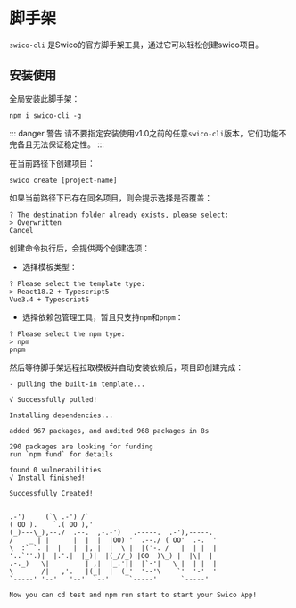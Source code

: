 # 脚手架

`swico-cli` 是Swico的官方脚手架工具，通过它可以轻松创建swico项目。

## 安装使用

全局安装此脚手架：
```shell:no-line-numbers
npm i swico-cli -g
```

::: danger 警告
请不要指定安装使用v1.0之前的任意`swico-cli`版本，它们功能不完备且无法保证稳定性。
:::

在当前路径下创建项目：

```shell:no-line-numbers
swico create [project-name]
```
如果当前路径下已存在同名项目，则会提示选择是否覆盖：

```shell:no-line-numbers
? The destination folder already exists, please select: 
> Overwritten
Cancel
```

创建命令执行后，会提供两个创建选项：

- 选择模板类型：

```shell:no-line-numbers
? Please select the template type:
> React18.2 + Typescript5
Vue3.4 + Typescript5
```

- 选择依赖包管理工具，暂且只支持`npm`和`pnpm`：
```shell:no-line-numbers
? Please select the npm type: 
> npm
pnpm
```

然后等待脚手架远程拉取模板并自动安装依赖后，项目即创建完成：

```shell:no-line-numbers
- pulling the built-in template...

√ Successfully pulled!

Installing dependencies...

added 967 packages, and audited 968 packages in 8s

290 packages are looking for funding
run `npm fund` for details

found 0 vulnerabilities
√ Install finished!

Successfully Created!


.-')     (`\ .-') /`
( OO ).    `.( OO ),'
(_)---\_),--./  .--.  ,-.-')   .-----.  .-'),-----.
/    _ | |      |  |  |  |OO) '  .--./ ( OO'  .-.  '
\  :` `. |  |   |  |, |  |  \ |  |('-. /   |  | |  |
'..`''.)|  |.'.|  |_)|  |(_//_) |OO  )\_) |  |\|  |
.-._)   \|         | ,|  |_.'||  |`-'|   \ |  | |  |
\       /|   ,'.   |(_|  |  (_'  '--'\    `'  '-'  '
`-----' '--'   '--'  `--'     `-----'      `-----'

Now you can cd test and npm run start to start your Swico App!

```


